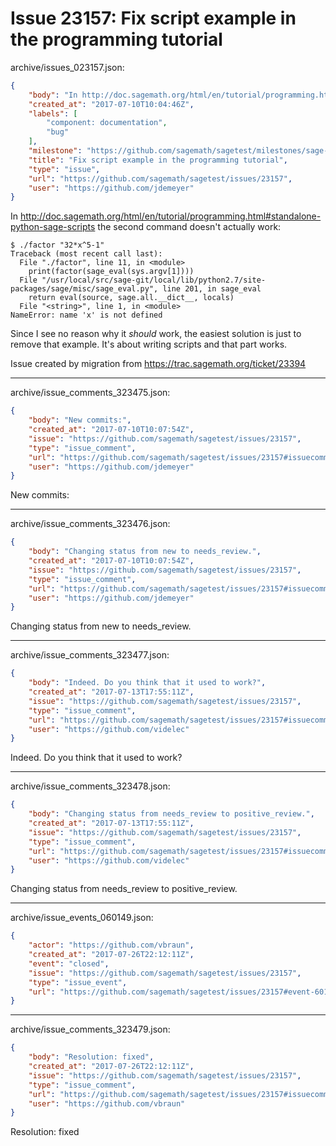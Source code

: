# Issue 23157: Fix script example in the programming tutorial

archive/issues_023157.json:
```json
{
    "body": "In http://doc.sagemath.org/html/en/tutorial/programming.html#standalone-python-sage-scripts the second command doesn't actually work:\n\n```\n$ ./factor \"32*x^5-1\"\nTraceback (most recent call last):\n  File \"./factor\", line 11, in <module>\n    print(factor(sage_eval(sys.argv[1])))\n  File \"/usr/local/src/sage-git/local/lib/python2.7/site-packages/sage/misc/sage_eval.py\", line 201, in sage_eval\n    return eval(source, sage.all.__dict__, locals)\n  File \"<string>\", line 1, in <module>\nNameError: name 'x' is not defined\n```\n\nSince I see no reason why it *should* work, the easiest solution is just to remove that example. It's about writing scripts and that part works.\n\nIssue created by migration from https://trac.sagemath.org/ticket/23394\n\n",
    "created_at": "2017-07-10T10:04:46Z",
    "labels": [
        "component: documentation",
        "bug"
    ],
    "milestone": "https://github.com/sagemath/sagetest/milestones/sage-8.0",
    "title": "Fix script example in the programming tutorial",
    "type": "issue",
    "url": "https://github.com/sagemath/sagetest/issues/23157",
    "user": "https://github.com/jdemeyer"
}
```
In http://doc.sagemath.org/html/en/tutorial/programming.html#standalone-python-sage-scripts the second command doesn't actually work:

```
$ ./factor "32*x^5-1"
Traceback (most recent call last):
  File "./factor", line 11, in <module>
    print(factor(sage_eval(sys.argv[1])))
  File "/usr/local/src/sage-git/local/lib/python2.7/site-packages/sage/misc/sage_eval.py", line 201, in sage_eval
    return eval(source, sage.all.__dict__, locals)
  File "<string>", line 1, in <module>
NameError: name 'x' is not defined
```

Since I see no reason why it *should* work, the easiest solution is just to remove that example. It's about writing scripts and that part works.

Issue created by migration from https://trac.sagemath.org/ticket/23394





---

archive/issue_comments_323475.json:
```json
{
    "body": "New commits:",
    "created_at": "2017-07-10T10:07:54Z",
    "issue": "https://github.com/sagemath/sagetest/issues/23157",
    "type": "issue_comment",
    "url": "https://github.com/sagemath/sagetest/issues/23157#issuecomment-323475",
    "user": "https://github.com/jdemeyer"
}
```

New commits:



---

archive/issue_comments_323476.json:
```json
{
    "body": "Changing status from new to needs_review.",
    "created_at": "2017-07-10T10:07:54Z",
    "issue": "https://github.com/sagemath/sagetest/issues/23157",
    "type": "issue_comment",
    "url": "https://github.com/sagemath/sagetest/issues/23157#issuecomment-323476",
    "user": "https://github.com/jdemeyer"
}
```

Changing status from new to needs_review.



---

archive/issue_comments_323477.json:
```json
{
    "body": "Indeed. Do you think that it used to work?",
    "created_at": "2017-07-13T17:55:11Z",
    "issue": "https://github.com/sagemath/sagetest/issues/23157",
    "type": "issue_comment",
    "url": "https://github.com/sagemath/sagetest/issues/23157#issuecomment-323477",
    "user": "https://github.com/videlec"
}
```

Indeed. Do you think that it used to work?



---

archive/issue_comments_323478.json:
```json
{
    "body": "Changing status from needs_review to positive_review.",
    "created_at": "2017-07-13T17:55:11Z",
    "issue": "https://github.com/sagemath/sagetest/issues/23157",
    "type": "issue_comment",
    "url": "https://github.com/sagemath/sagetest/issues/23157#issuecomment-323478",
    "user": "https://github.com/videlec"
}
```

Changing status from needs_review to positive_review.



---

archive/issue_events_060149.json:
```json
{
    "actor": "https://github.com/vbraun",
    "created_at": "2017-07-26T22:12:11Z",
    "event": "closed",
    "issue": "https://github.com/sagemath/sagetest/issues/23157",
    "type": "issue_event",
    "url": "https://github.com/sagemath/sagetest/issues/23157#event-60149"
}
```



---

archive/issue_comments_323479.json:
```json
{
    "body": "Resolution: fixed",
    "created_at": "2017-07-26T22:12:11Z",
    "issue": "https://github.com/sagemath/sagetest/issues/23157",
    "type": "issue_comment",
    "url": "https://github.com/sagemath/sagetest/issues/23157#issuecomment-323479",
    "user": "https://github.com/vbraun"
}
```

Resolution: fixed
